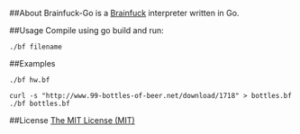 ##About
Brainfuck-Go is a [Brainfuck](http://en.wikipedia.org/wiki/Brainfuck) interpreter written in Go.

##Usage
Compile using go build and run:
```
./bf filename
```

##Examples
```
./bf hw.bf
```
```
curl -s "http://www.99-bottles-of-beer.net/download/1718" > bottles.bf
./bf bottles.bf
```

##License
[The MIT License (MIT)](http://opensource.org/licenses/mit-license.php)